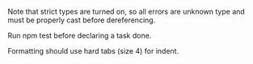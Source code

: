Note that strict types are turned on, so all errors are unknown type and must be properly cast before dereferencing.

Run npm test before declaring a task done.

Formatting should use hard tabs (size 4) for indent.
